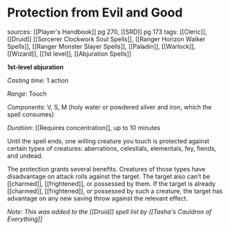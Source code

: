 # Protection from Evil and Good
sources: [[Player's Handbook]] pg 270, [[SRD]] pg 173
tags: [[Cleric]], [[Druid]] [[Sorcerer Clockwork Soul Spells]], [[Ranger Horizon Walker Spells]], [[Ranger Monster Slayer Spells]], [[Paladin]], [[Warlock]], [[Wizard]], [[1st level]], [[Abjuration Spells]]

**1st-level abjuration**

*Casting time*: 1 action

*Range*: Touch

*Components*: V, S, M (holy water or powdered silver and iron, which the spell consumes)

*Duration*: [[Requires concentration]], up to 10 minutes

Until the spell ends, one willing creature you touch is protected against certain types of creatures: aberrations, celestials, elementals, fey, fiends, and undead.

The protection grants several benefits. Creatures of those types have disadvantage on attack rolls against the target. The target also can’t be [[charmed]], [[frightened]], or possessed by them. If the target is already [[charmed]], [[frightened]], or possessed by such a creature, the target has advantage on any new saving throw against the relevant effect.

*Note: This was added to the [[Druid]] spell list by [[Tasha's Cauldron of Everything]]*